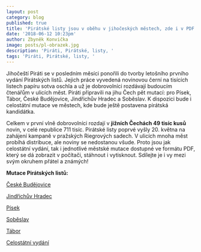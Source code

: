 ```yaml
---
layout: post
category: blog
published: true
title: 'Pirátské listy jsou v oběhu v jihočeských městech, zde i v PDF'
date: '2018-06-12 10:23pm'
author: Zbyněk Konvička
image: posts/pl-obrazek.jpg
description: 'Piráti, Pirátské, listy, '
tags: 'Piráti, Pirátské, listy, '
---
```

Jihočeští Piráti se v posledním měsíci ponořili do tvorby letošního prvního vydání Pirátských listů. Jejich práce vyvedená novinovou černí na tisících listech papíru sotva oschla a už je dobrovolníci rozdávají budoucím čtenářům v ulicích měst. Piráti připravili na jihu Čech pět mutací: pro Písek, Tábor, České Budějovice, Jindřichův Hradec a Soběslav. K dispozici bude i celostátní mutace ve městech, kde bude ještě postavena pirátská kandidátka.

Celkem v první vlně dobrovolníci rozdají v **jižních Čechách 49 tisíc kusů** novin, v celé republice 711 tisíc. Pirátské listy poprvé vyšly 20. května na zahájení kampaně v pražských Riegrových sadech. V ulicích mnoha měst probíhá distribuce, ale noviny se nedostanou všude. Proto jsou jak celostátní vydání, tak i jednotlivé městské mutace dostupné ve formátu PDF, který se dá zobrazit v počítači, stáhnout i vytisknout. Sdílejte je i vy mezi svým okruhem přátel a známých!

**Mutace Pirátských listů:**

[České Budějovice
](https://www.piratskelisty.cz/upload/2375.pdf)

[Jindřichův Hradec
](https://www.piratskelisty.cz/upload/2378.pdf)

[Písek
](https://www.piratskelisty.cz/upload/2386.pdf)

[Soběslav](https://www.piratskelisty.cz/upload/2390.pdf)

[Tábor](https://www.piratskelisty.cz/upload/2391.pdf)

[Celostátní vydání
](https://www.piratskelisty.cz/upload/2374.pdf)
